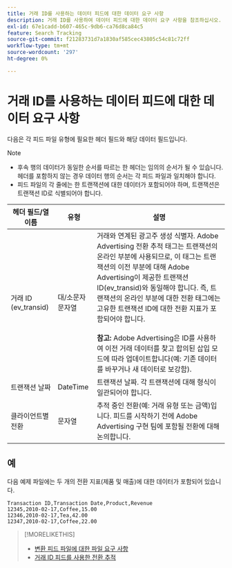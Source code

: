 ```yaml
---
title: 거래 ID를 사용하는 데이터 피드에 대한 데이터 요구 사항
description: 거래 ID를 사용하여 데이터 피드에 대한 데이터 요구 사항을 참조하십시오.
exl-id: 67e1cadd-b607-465c-9db6-ca76d8ca84c5
feature: Search Tracking
source-git-commit: f21283731d7a1830af585cec43805c54c81c72ff
workflow-type: tm+mt
source-wordcount: '297'
ht-degree: 0%

---
```


# 거래 ID를 사용하는 데이터 피드에 대한 데이터 요구 사항

다음은 각 피드 파일 유형에 필요한 헤더 필드와 해당 데이터 필드입니다.

>[!NOTE]
>* 후속 행의 데이터가 동일한 순서를 따르는 한 헤더는 임의의 순서가 될 수 있습니다. 헤더를 포함하지 않는 경우 데이터 행의 순서는 각 피드 파일과 일치해야 합니다.
>* 피드 파일의 각 줄에는 한 트랜잭션에 대한 데이터가 포함되어야 하며, 트랜잭션은 트랜잭션 ID로 식별되어야 합니다.

| 헤더 필드/열 이름 | 유형 | 설명 |
| ---- | ---- | ---- |
| 거래 ID (ev_transid) | 대/소문자 문자열 | 거래와 연계된 광고주 생성 식별자. Adobe Advertising 전환 추적 태그는 트랜잭션의 온라인 부분에 사용되므로, 이 태그는 트랜잭션의 이전 부분에 대해 Adobe Advertising이 제공한 트랜잭션 ID(ev_transid)와 동일해야 합니다. 즉, 트랜잭션의 온라인 부분에 대한 전환 태그에는 고유한 트랜잭션 ID에 대한 전환 지표가 포함되어야 합니다.<br><br>**참고:** Adobe Advertising은 ID를 사용하여 이전 거래 데이터를 찾고 합의된 삽입 모드에 따라 업데이트합니다(예: 기존 데이터를 바꾸거나 새 데이터로 보강함). |
| 트랜잭션 날짜 | DateTime | 트랜잭션 날짜. 각 트랜잭션에 대해 형식이 일관되어야 합니다. |
| 클라이언트별 전환 | 문자열 | 추적 중인 전환(예: 거래 유형 또는 금액)입니다. 피드를 시작하기 전에 Adobe Advertising 구현 팀에 포함될 전환에 대해 논의합니다. |

## 예

다음 예제 파일에는 두 개의 전환 지표(제품 및 매출)에 대한 데이터가 포함되어 있습니다.

```
Transaction ID,Transaction Date,Product,Revenue
12345,2010-02-17,Coffee,15.00
12346,2010-02-17,Tea,42.00
12347,2010-02-17,Coffee,22.00
```

>[!MORELIKETHIS]
>
>* [변환 피드 파일에 대한 파일 요구 사항](feed-file-requirements.md)
>* [거래 ID 피드를 사용한 전환 추적](/help/search-social-commerce/tracking/feed-transaction-id.md)
